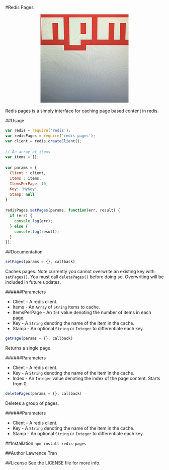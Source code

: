 #Redis Pages

<p align="center">
<img src="/Assets/niceRedis.gif" />
</p>

Redis pages is a simply interface for caching page based content in redis.

##Usage
```javascript
var redis = require('redis');
var redisPages = require('redis-pages');
var client = redis.createClient();

// An array of items
var items = [];

var params = {
  Client : client,
  Items : items,
  ItemsPerPage: 10,
  Key: 'MyKey',
  Stamp: null
}

redisPages.setPages(params, function(err, result) {
  if (err) {
    console.log(err);
  } else {
    console.log(result);
  }
});

```
##Documentation
```javascript
setPages(params = {}, callback)
```
Caches pages. Note currently you cannot overwrite an existing key with `setPages()`. You must call `deletePages()` before doing so. Overwriting will be included in future updates.

######Parameters
* Client - A redis client.
* Items - An `Array` of `String` items to cache.
* ItemsPerPage - An `Int` value denoting the number of items in each page.
* Key - A `String` denoting the name of the item in the cache.
* Stamp - An optional `String` or `Integer` to differentiate each key.

```javascript
getPage(params = {}, callback)
```
Returns a single page.

######Parameters
* Client - A redis client.
* Key - A `String` denoting the name of the item in the cache.
* Index - An `Integer` value denoting the index of the page content. Starts from 0.

```javascript
deletePages(params = {}, callback)
```
Deletes a group of pages.

######Parameters
* Client - A redis client.
* Key - A `String` denoting the name of the item in the cache.
* Stamp - An optional `String` or `Integer` to differentiate each key.

##Installation
`npm install redis-pages`

##Author
Lawrence Tran

##License
See the LICENSE file for more info.
